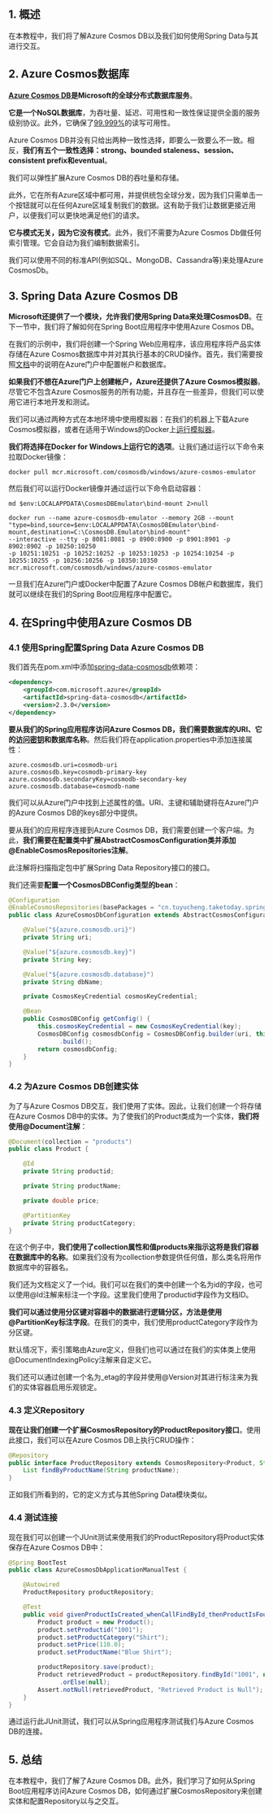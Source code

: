 ## 1. 概述

在本教程中，我们将了解Azure Cosmos DB以及我们如何使用Spring Data与其进行交互。

## 2. Azure Cosmos数据库

**[Azure Cosmos DB](https://github.com/Azure/azure-sdk-for-java/tree/master/sdk/cosmos/azure-cosmos)是Microsoft的全球分布式数据库服务**。

**它是一个NoSQL数据库**，为吞吐量、延迟、可用性和一致性保证提供全面的服务级别协议。此外，它确保了[99.999%](https://docs.microsoft.com/en-us/azure/cosmos-db/introduction#guaranteed-low-latency-at-99th-percentile-worldwide)的读写可用性。

Azure Cosmos DB并没有只给出两种一致性选择，即要么一致要么不一致。相反，**我们有五个一致性选择：strong、bounded staleness、session、consistent prefix和eventual**。

我们可以弹性扩展Azure Cosmos DB的吞吐量和存储。

此外，它在所有Azure区域中都可用，并提供统包全球分发，因为我们只需单击一个按钮就可以在任何Azure区域复制我们的数据。这有助于我们让数据更接近用户，以便我们可以更快地满足他们的请求。

**它与模式无关，因为它没有模式**。此外，我们不需要为Azure Cosmos Db做任何索引管理。它会自动为我们编制数据索引。

我们可以使用不同的标准API(例如SQL、MongoDB、Cassandra等)来处理Azure CosmosDb。

## 3. Spring Data Azure Cosmos DB

**Microsoft还提供了一个模块，允许我们使用Spring Data来处理CosmosDB**。在下一节中，我们将了解如何在Spring Boot应用程序中使用Azure Cosmos DB。

在我们的示例中，我们将创建一个Spring Web应用程序，该应用程序将产品实体存储在Azure Cosmos数据库中并对其执行基本的CRUD操作。首先，我们需要按照[文档](https://docs.microsoft.com/en-us/azure/cosmos-db/create-cosmosdb-resources-portal)中的说明在Azure门户中配置帐户和数据库。

**如果我们不想在Azure门户上创建帐户，Azure还提供了Azure Cosmos模拟器**。尽管它不包含Azure Cosmos服务的所有功能，并且存在一些差异，但我们可以使用它进行本地开发和测试。

我们可以通过两种方式在本地环境中使用模拟器：在我们的机器上下载Azure Cosmos模拟器，或者在适用于Windows的Docker上[运行模拟器](https://docs.microsoft.com/en-us/azure/cosmos-db/local-emulator#running-on-docker)。

**我们将选择在Docker for Windows上运行它的选项**。让我们通过运行以下命令来拉取Docker镜像：

```shell
docker pull mcr.microsoft.com/cosmosdb/windows/azure-cosmos-emulator
```

然后我们可以运行Docker镜像并通过运行以下命令启动容器：

```shell
md $env:LOCALAPPDATA\CosmosDBEmulator\bind-mount 2>null

docker run --name azure-cosmosdb-emulator --memory 2GB --mount 
"type=bind,source=$env:LOCALAPPDATA\CosmosDBEmulator\bind-mount,destination=C:\CosmosDB.Emulator\bind-mount" 
--interactive --tty -p 8081:8081 -p 8900:8900 -p 8901:8901 -p 8902:8902 -p 10250:10250 
-p 10251:10251 -p 10252:10252 -p 10253:10253 -p 10254:10254 -p 10255:10255 -p 10256:10256 -p 10350:10350 
mcr.microsoft.com/cosmosdb/windows/azure-cosmos-emulator
```

一旦我们在Azure门户或Docker中配置了Azure Cosmos DB帐户和数据库，我们就可以继续在我们的Spring Boot应用程序中配置它。

## 4. 在Spring中使用Azure Cosmos DB

### 4.1 使用Spring配置Spring Data Azure Cosmos DB

我们首先在pom.xml中添加[spring-data-cosmosdb](https://central.sonatype.com/artifact/com.microsoft.azure/spring-data-cosmosdb/3.0.0.M1)依赖项：

```xml
<dependency> 
    <groupId>com.microsoft.azure</groupId> 
    <artifactId>spring-data-cosmosdb</artifactId> 
    <version>2.3.0</version> 
</dependency>
```

**要从我们的Spring应用程序访问Azure Cosmos DB，我们需要数据库的URI、它的[访问密钥](https://docs.microsoft.com/en-us/azure/cosmos-db/secure-access-to-data)和数据库名称**。然后我们将在application.properties中添加连接属性：

```properties
azure.cosmosdb.uri=cosmodb-uri
azure.cosmosdb.key=cosmodb-primary-key
azure.cosmosdb.secondaryKey=cosmodb-secondary-key
azure.cosmosdb.database=cosmodb-name
```

我们可以从Azure门户中找到上述属性的值。URI、主键和辅助键将在Azure门户的Azure Cosmos DB的keys部分中提供。

要从我们的应用程序连接到Azure Cosmos DB，我们需要创建一个客户端。为此，**我们需要在配置类中扩展AbstractCosmosConfiguration类并添加@EnableCosmosRepositories注解**。

此注解将扫描指定包中扩展Spring Data Repository接口的接口。

我们还需要**配置一个CosmosDBConfig类型的bean**：

```java
@Configuration
@EnableCosmosRepositories(basePackages = "cn.tuyucheng.taketoday.spring.data.cosmosdb.repository")
public class AzureCosmosDbConfiguration extends AbstractCosmosConfiguration {

    @Value("${azure.cosmosdb.uri}")
    private String uri;

    @Value("${azure.cosmosdb.key}")
    private String key;

    @Value("${azure.cosmosdb.database}")
    private String dbName;

    private CosmosKeyCredential cosmosKeyCredential;

    @Bean
    public CosmosDBConfig getConfig() {
        this.cosmosKeyCredential = new CosmosKeyCredential(key);
        CosmosDBConfig cosmosdbConfig = CosmosDBConfig.builder(uri, this.cosmosKeyCredential, dbName)
              .build();
        return cosmosdbConfig;
    }
}
```

### 4.2 为Azure Cosmos DB创建实体

为了与Azure Cosmos DB交互，我们使用了实体。因此，让我们创建一个将存储在Azure Cosmos DB中的实体。为了使我们的Product类成为一个实体，**我们将使用@Document注解**：

```java
@Document(collection = "products")
public class Product {

    @Id
    private String productid;

    private String productName;

    private double price;

    @PartitionKey
    private String productCategory;
}
```

在这个例子中，**我们使用了collection属性和值products来指示这将是我们容器在数据库中的名称**。如果我们没有为collection参数提供任何值，那么类名将用作数据库中的容器名。

我们还为文档定义了一个id。我们可以在我们的类中创建一个名为id的字段，也可以使用@Id注解来标注一个字段。这里我们使用了productid字段作为文档ID。

**我们可以通过使用分区键对容器中的数据进行逻辑分区，方法是使用@PartitionKey标注字段**。在我们的类中，我们使用productCategory字段作为分区键。

默认情况下，索引策略由Azure定义，但我们也可以通过在我们的实体类上使用@DocumentIndexingPolicy注解来自定义它。

我们还可以通过创建一个名为_etag的字段并使用@Version对其进行标注来为我们的实体容器启用乐观锁定。

### 4.3 定义Repository

**现在让我们创建一个扩展CosmosRepository的ProductRepository接口**。使用此接口，我们可以在Azure Cosmos DB上执行CRUD操作：

```java
@Repository
public interface ProductRepository extends CosmosRepository<Product, String> {
    List findByProductName(String productName);
}
```

正如我们所看到的，它的定义方式与其他Spring Data模块类似。

### 4.4 测试连接

现在我们可以创建一个JUnit测试来使用我们的ProductRepository将Product实体保存在Azure Cosmos DB中：

```java
@Spring BootTest
public class AzureCosmosDbApplicationManualTest {

    @Autowired
    ProductRepository productRepository;

    @Test
    public void givenProductIsCreated_whenCallFindById_thenProductIsFound() {
        Product product = new Product();
        product.setProductid("1001");
        product.setProductCategory("Shirt");
        product.setPrice(110.0);
        product.setProductName("Blue Shirt");

        productRepository.save(product);
        Product retrievedProduct = productRepository.findById("1001", new PartitionKey("Shirt"))
              .orElse(null);
        Assert.notNull(retrievedProduct, "Retrieved Product is Null");
    }
}
```

通过运行此JUnit测试，我们可以从Spring应用程序测试我们与Azure Cosmos DB的连接。

## 5. 总结

在本教程中，我们了解了Azure Cosmos DB。此外，我们学习了如何从Spring Boot应用程序访问Azure Cosmos DB，如何通过扩展CosmosRepository来创建实体和配置Repository以与之交互。